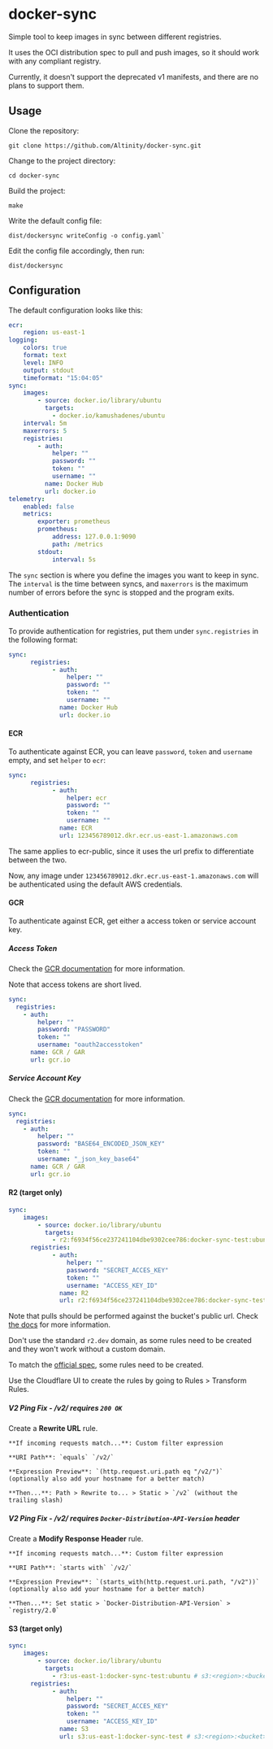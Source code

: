 # docker-sync

Simple tool to keep images in sync between different registries.

It uses the OCI distribution spec to pull and push images, so it should work with any compliant registry.

Currently, it doesn't support the deprecated v1 manifests, and there are no plans to support them.

## Usage

Clone the repository:

```console
git clone https://github.com/Altinity/docker-sync.git
```

Change to the project directory:

```console
cd docker-sync
```

Build the project:

```console
make
```

Write the default config file:

```console
dist/dockersync writeConfig -o config.yaml`
```

Edit the config file accordingly, then run:

```console
dist/dockersync
```

## Configuration

The default configuration looks like this: 

```yaml
ecr:
    region: us-east-1
logging:
    colors: true
    format: text
    level: INFO
    output: stdout
    timeformat: "15:04:05"
sync:
    images:
        - source: docker.io/library/ubuntu
          targets:
            - docker.io/kamushadenes/ubuntu
    interval: 5m
    maxerrors: 5
    registries:
        - auth:
            helper: ""
            password: ""
            token: ""
            username: ""
          name: Docker Hub
          url: docker.io
telemetry:
    enabled: false
    metrics:
        exporter: prometheus
        prometheus:
            address: 127.0.0.1:9090
            path: /metrics
        stdout:
            interval: 5s
```

The `sync` section is where you define the images you want to keep in sync. The `interval` is the time between syncs, and `maxerrors` is the maximum number of errors before the sync is stopped and the program exits.

### Authentication

To provide authentication for registries, put them under `sync.registries` in the following format:

```yaml
sync:
      registries:
            - auth:
                helper: "" 
                password: ""
                token: ""
                username: ""
              name: Docker Hub
              url: docker.io
```

#### ECR

To authenticate against ECR, you can leave `password`, `token` and `username` empty, and set `helper` to `ecr`:

```yaml
sync:
      registries:
            - auth:
                helper: ecr
                password: ""
                token: ""
                username: ""
              name: ECR
              url: 123456789012.dkr.ecr.us-east-1.amazonaws.com
```

The same applies to ecr-public, since it uses the url prefix to differentiate between the two.

Now, any image under `123456789012.dkr.ecr.us-east-1.amazonaws.com` will be authenticated using the default AWS credentials.

#### GCR

To authenticate against ECR, get either a access token or service account key.

##### Access Token

Check the [GCR documentation](https://cloud.google.com/artifact-registry/docs/docker/authentication#token) for more information.

Note that access tokens are short lived.

```yaml
sync:
  registries:
    - auth:
        helper: ""
        password: "PASSWORD"
        token: ""
        username: "oauth2accesstoken"
      name: GCR / GAR
      url: gcr.io
```

##### Service Account Key

Check the [GCR documentation](https://cloud.google.com/artifact-registry/docs/docker/authentication#json-key) for more information.

```yaml
sync:
  registries:
    - auth:
        helper: ""
        password: "BASE64_ENCODED_JSON_KEY"
        token: ""
        username: "_json_key_base64"
      name: GCR / GAR
      url: gcr.io
```

#### R2 (target only)

```yaml
sync:
    images:
        - source: docker.io/library/ubuntu
          targets:
            - r2:f6934f56ce237241104dbe9302cee786:docker-sync-test:ubuntu # r2:<endpoint>:<bucket>:<image>
      registries:
            - auth:
                helper: "" 
                password: "SECRET_ACCES_KEY"
                token: ""
                username: "ACCESS_KEY_ID"
              name: R2
              url: r2:f6934f56ce237241104dbe9302cee786:docker-sync-test # r2:<endpoint>:<bucket>
```

Note that pulls should be performed against the bucket's public url. Check [the docs](https://developers.cloudflare.com/r2/buckets/public-buckets/#enable-managed-public-access) for more information.

Don't use the standard `r2.dev` domain, as some rules need to be created and they won't work without a custom domain.

To match the [official spec](https://github.com/openshift/docker-distribution/blob/master/docs/spec/api.md#api-version-check), some rules need to be created.

Use the Cloudflare UI to create the rules by going to Rules > Transform Rules.

##### V2 Ping Fix - /v2/ requires `200 OK`

Create a **Rewrite URL** rule.

```
**If incoming requests match...**: Custom filter expression

**URI Path**: `equals` `/v2/`

**Expression Preview**: `(http.request.uri.path eq "/v2/")` (optionally also add your hostname for a better match)

**Then...**: Path > Rewrite to... > Static > `/v2` (without the trailing slash)
```

##### V2 Ping Fix - /v2/ requires `Docker-Distribution-API-Version` header

Create a **Modify Response Header** rule.

```
**If incoming requests match...**: Custom filter expression

**URI Path**: `starts with` `/v2/`

**Expression Preview**: `(starts_with(http.request.uri.path, "/v2"))` (optionally also add your hostname for a better match)

**Then...**: Set static > `Docker-Distribution-API-Version` > `registry/2.0`
```

#### S3 (target only)

```yaml
sync:
    images:
        - source: docker.io/library/ubuntu
          targets:
            - r3:us-east-1:docker-sync-test:ubuntu # s3:<region>:<bucket>:<image>
      registries:
            - auth:
                helper: "" 
                password: "SECRET_ACCES_KEY"
                token: ""
                username: "ACCESS_KEY_ID"
              name: S3
              url: s3:us-east-1:docker-sync-test # s3:<region>:<bucket>
```
